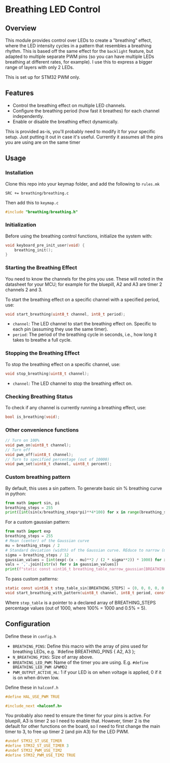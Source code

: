 # Breathing LED Control

## Overview

This module provides control over LEDs to create a "breathing" effect, where the LED intensity cycles in a pattern that resembles a breathing rhythm.
This is based off the same effect for the `backlight` feature, but adapted to multiple separate PWM pins (so you can have multiple LEDs breathing at different rates, for example). I use this to express a bigger range of layers with only 2 LEDs.

This is set up for STM32 PWM only.

## Features

- Control the breathing effect on multiple LED channels.
- Configure the breathing period (how fast it breathes) for each channel independently.
- Enable or disable the breathing effect dynamically.

This is provided as-is, you'll probably need to modify it for your
specific setup. Just putting it out in case it's useful.
Currently it assumes all the pins you are using are on the same timer

## Usage

### Installation
Clone this repo into your keymap folder, and add the following to
`rules.mk`

```make
SRC += breathing/breathing.c
```

Then add this to `keymap.c`

```c
#include "breathing/breathing.h"
```

### Initialization

Before using the breathing control functions, initialize the system with:

```c
void keyboard_pre_init_user(void) {
    breathing_init();
}
```

### Starting the Breathing Effect

You need to know the channels for the pins you use. These will noted in the
datasheet for your MCU; for example for the bluepill, A2 and A3 are timer
2 channels 2 and 3.

To start the breathing effect on a specific channel with a specified period, use:

```c
void start_breathing(uint8_t channel, int8_t period);
```

- `channel`: The LED channel to start the breathing effect on. Specific to
  each pin (assuming they use the same timer).
- `period`: The period of the breathing cycle in seconds, i.e., how long it takes to
  breathe a full cycle.

### Stopping the Breathing Effect

To stop the breathing effect on a specific channel, use:

```c
void stop_breathing(uint8_t channel);
```

- `channel`: The LED channel to stop the breathing effect on.

### Checking Breathing Status

To check if any channel is currently running a breathing effect, use:

```c
bool is_breathing(void);
```

### Other convenience functions
```c
// Turn on 100%
void pwm_on(uint8_t channel);
// Turn off
void pwm_off(uint8_t channel);
// Turn to specified percentage (out of 10000)
void pwm_set(uint8_t channel, uint8_t percent);
```

### Custom breathing pattern

By default, this uses a sin pattern.
To generate basic sin % breathing curve in python:

```python
from math import sin, pi
breathing_steps = 255
print([int(sin(x/breathing_steps*pi)**4*100) for x in range(breathing_steps)])
```

For a custom gaussian pattern:
```python
from math import exp
breathing_steps = 255
# Mean (center) of the Gaussian curve
mu = breathing_steps / 2
# Standard deviation (width) of the Gaussian curve. REduce to narrow (more off)
sigma = breathing_steps / 12
gaussian_values = [int(exp(-(x - mu)**2 / (2 * sigma**2)) * 1000) for x in range(breathing_steps)]
vals = ','.join([str(v) for v in gaussian_values])
print(f"static const uint16_t breathing_table_narrow_gaussian[BREATHING_STEPS] = {{{vals}}};")
```

To pass custom patterns:

```c
static const uint16_t step_table_sin[BREATHING_STEPS] = {0, 0, 0, 0, 0, 0, 0, 0, 0, 0, 0, 0, 0, 0, 0, 1, 1, 1, 2, 2, 3, 4, 5, 6, 7, 8, 9, 11, 13, 14, 17, 19, 21, 24, 27, 30, 33, 37, 41, 45, 50, 54, 59, 65, 70, 76, 83, 89, 96, 103, 111, 119, 127, 136, 145, 154, 164, 174, 184, 195, 205, 217, 228, 240, 253, 265, 278, 291, 304, 318, 332, 346, 361, 375, 390, 405, 420, 436, 451, 467, 482, 498, 514, 530, 546, 562, 578, 594, 610, 626, 642, 657, 673, 688, 704, 719, 734, 748, 763, 777, 791, 804, 818, 831, 843, 855, 867, 879, 889, 900, 910, 920, 929, 937, 945, 953, 960, 966, 972, 978, 983, 987, 990, 993, 996, 998, 999, 999, 999, 999, 998, 996, 993, 990, 987, 983, 978, 972, 966, 960, 953, 945, 937, 929, 920, 910, 900, 889, 879, 867, 855, 843, 831, 818, 804, 791, 777, 763, 748, 734, 719, 704, 688, 673, 657, 642, 626, 610, 594, 578, 562, 546, 530, 514, 498, 482, 467, 451, 436, 420, 405, 390, 375, 361, 346, 332, 318, 304, 291, 278, 265, 253, 240, 228, 217, 205, 195, 184, 174, 164, 154, 145, 136, 127, 119, 111, 103, 96, 89, 83, 76, 70, 65, 59, 54, 50, 45, 41, 37, 33, 30, 27, 24, 21, 19, 17, 14, 13, 11, 9, 8, 7, 6, 5, 4, 3, 2, 2, 1, 1, 1, 0, 0, 0, 0, 0, 0, 0, 0, 0, 0, 0, 0, 0, 0 };
void start_breathing_with_pattern(uint8_t channel, int8_t period, const uint16_t *step_table);
```

Where `step_table` is a pointer to a declared array of BREATHING_STEPS percentage values
(out of 1000, where 100% = 1000 and 0.5% = 5).

## Configuration

Define these in `config.h`

- `BREATHING_PINS`: Define this macro with the array of pins used for breathing LEDs, e.g. `#define BREATHING_PINS { A2, A3 }; 
- `N_BREATHING_PINS`: Size of array above.
- `BREATHING_LED_PWM`: Name of the timer you are using. E.g. `#define BREATHING_LED_PWM &PWMD2`
- `PWM_OUTPUT_ACTIVE_HL`: 1 if your LED is on when voltage is applied,
  0 if it is on when driven low.
<!-- - `MAX_BREATHING_CHANNELS`: The maximum number of channels that can be controlled. Defaults to 4, which is probably the number of channels that timer has anyway.  -->
<!-- - `BREATHING_STEPS`: The number of steps in the breathing curve. -->

Define these in `halconf.h`

```c
#define HAL_USE_PWM TRUE

#include_next <halconf.h>
```

You probably also need to ensure the timer for your pins is active. For
bluepill, A3 is timer 2 so I need to enable that. However, timer 2 is the
default for other functions on the board, so I need to first change the main timer to 3, to free up timer 2 (and pin A3) for the LED PWM.

```c
#undef STM32_ST_USE_TIMER
#define STM32_ST_USE_TIMER 3
#undef STM32_PWM_USE_TIM2
#define STM32_PWM_USE_TIM2 TRUE
```
